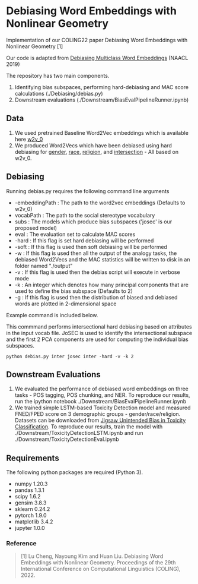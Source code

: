 # Debiasing Word Embeddings with Nonlinear Geometry

Implementation of our COLING22 paper Debiasing Word Embeddings with Nonlinear Geometry [1]

Our code is adapted from [Debiasing Multiclass Word Embeddings](https://github.com/TManzini/DebiasMulticlassWordEmbedding) (NAACL 2019)

The repository has two main components. 
1. Identifying bias subspaces, performing hard-debiasing and MAC score calculations (./Debiasing/debias.py)
2. Downstream evaluations (./Downstream/BiasEvalPipelineRunner.ipynb)

## Data

1. We used pretrained Baseline Word2Vec embeddings which is available here [w2v_0](https://drive.google.com/file/d/1IJdGfnKNaBLHP9hk0Ns7kReQwo_jR1xx/view?usp=sharing)
2. We produced Word2Vecs which have been debiased using hard debiasing for [gender](https://drive.google.com/file/d/163_WFhbQTd2JcOBPxFP6LFrZlWdjj8Bf/view?usp=sharing), [race](https://drive.google.com/file/d/179DeLmMpsXsllLgS96DnZ7gCRYLhc1Ki/view?usp=sharing), [religion](https://drive.google.com/file/d/1z--9NXJV9NIoP4ZMgERvD7239wJh9Nhw/view?usp=sharing), and [intersection](https://drive.google.com/file/d/1WukMsXjmJF5UmP_xZVfy4qMyPOXbepz1/view?usp=sharing) - All based on w2v_0. 

## Debiasing
Running debias.py requires the following command line arguments
* -embeddingPath : The path to the word2vec embeddings (Defaults to w2v_0)
* vocabPath : The path to the social stereotype vocabulary
* subs : The models which produce bias subspaces ('josec' is our proposed model)
* eval : The evaluation set to calculate MAC scores  
* -hard : If this flag is set hard debiasing will be performed
* -soft : If this flag is used then soft debiasing will be performed
* -w : If this flag is used then all the output of the analogy tasks, the debiased Word2Vecs and the MAC statistics will be written to disk in an folder named "./output"
* -v : If this flag is used then the debias script will execute in verbose mode
* -k : An integer which denotes how many principal components that are used to define the bias subspace (Defaults to 2)
* -g : If this flag is used then the distribution of biased and debiased words are plotted in 2-dimensional space

Example command is included below.

This commmand performs intersectional hard debiasing based on attributes in the input vocab file. 
JoSEC is used to identify the intersectional subspace and the first 2 PCA components are used for computing the individual bias subspaces.
```
python debias.py inter josec inter -hard -v -k 2
```

## Downstream Evaluations
1. We evaluated the performance of debiased word embeddings on three tasks - POS tagging, POS chunking, and NER.
To reproduce our results, run the ipython notebook ./Downstream/BiasEvalPipelineRunner.ipynb
2. We trained simple LSTM-based Toxicity Detection model and measured FNED/FPED score on 3 demographic groups - gender/race/religion.
Datasets can be downloaded from [Jigsaw Unintended Bias in Toxicity Classification](https://www.kaggle.com/c/jigsaw-unintended-bias-in-toxicity-classification).
To reproduce our results, train the model with ./Downstream/ToxicityDetectionLSTM.ipynb and run ./Downstream/ToxicityDetectionEval.ipynb

## Requirements
The following python packages are required (Python 3).
* numpy 1.20.3
* pandas 1.3.1
* scipy 1.6.2
* gensim 3.8.3
* sklearn 0.24.2
* pytorch 1.9.0
* matplotlib 3.4.2
* jupyter 1.0.0

### Reference
> [1] Lu Cheng, Nayoung Kim and Huan Liu. Debiasing Word Embeddings with Nonlinear Geometry. Proceedings of the 29th International Conference on Computational Linguistics (COLING), 2022.
